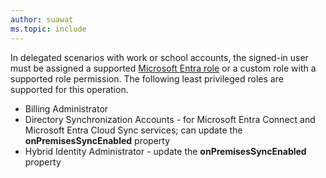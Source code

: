 ```yaml
---
author: suawat
ms.topic: include
---
```


In delegated scenarios with work or school accounts, the signed-in user must be assigned a supported [Microsoft Entra role](/entra/identity/role-based-access-control/permissions-reference?toc=%2Fgraph%2Ftoc.json) or a custom role with a supported role permission. The following least privileged roles are supported for this operation.

- Billing Administrator
- Directory Synchronization Accounts - for Microsoft Entra Connect and Microsoft Entra Cloud Sync services; can update the **onPremisesSyncEnabled** property
- Hybrid Identity Administrator - update the **onPremisesSyncEnabled** property
